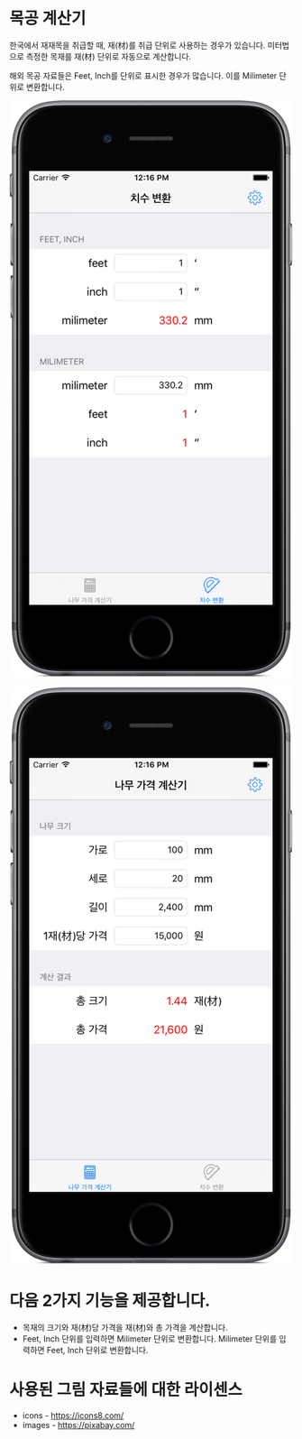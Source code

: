 # 목공 계산기

한국에서 재재목을 취급할 때, 재(材)를 취급 단위로 사용하는 경우가 있습니다. 미터법으로 측정한 목재를 재(材) 단위로 자동으로 계산합니다.

해외 목공 자료들은 Feet, Inch를 단위로 표시한 경우가 많습니다. 이를 Milimeter 단위로 변환합니다.

![단위 변환기 화면](iPhone6-0Conversion_framed.png "단위 변환기 화면")

![재(材) 계산기 화면](iPhone6-0Calculator_framed.png "재(材) 계산기 화면")

# 다음 2가지 기능을 제공합니다.
* 목재의 크기와 재(材)당 가격을 재(材)와 총 가격을 계산합니다.
* Feet, Inch 단위를 입력하면 Milimeter 단위로 변환합니다. Milimeter 단위를 입력하면 Feet, Inch 단위로 변환합니다.

# 사용된 그림 자료들에 대한 라이센스
* icons - https://icons8.com/
* images - https://pixabay.com/
